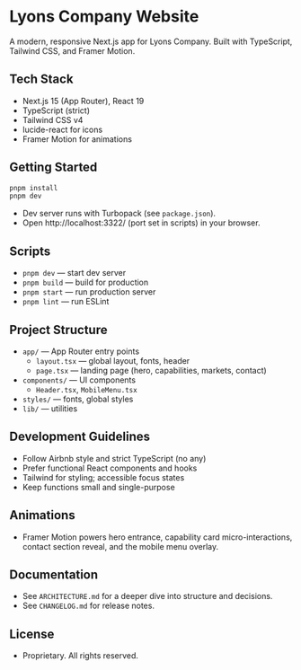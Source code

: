 # Lyons Company Website
 
 A modern, responsive Next.js app for Lyons Company. Built with TypeScript, Tailwind CSS, and Framer Motion.
 
 ## Tech Stack
 - Next.js 15 (App Router), React 19
 - TypeScript (strict)
 - Tailwind CSS v4
 - lucide-react for icons
 - Framer Motion for animations
 
 ## Getting Started
 ```bash
 pnpm install
 pnpm dev
 ```
 - Dev server runs with Turbopack (see `package.json`).
 - Open http://localhost:3322/ (port set in scripts) in your browser.
 
 ## Scripts
 - `pnpm dev` — start dev server
 - `pnpm build` — build for production
 - `pnpm start` — run production server
 - `pnpm lint` — run ESLint
 
 ## Project Structure
 - `app/` — App Router entry points
   - `layout.tsx` — global layout, fonts, header
   - `page.tsx` — landing page (hero, capabilities, markets, contact)
 - `components/` — UI components
   - `Header.tsx`, `MobileMenu.tsx`
 - `styles/` — fonts, global styles
 - `lib/` — utilities
 
 ## Development Guidelines
 - Follow Airbnb style and strict TypeScript (no any)
 - Prefer functional React components and hooks
 - Tailwind for styling; accessible focus states
 - Keep functions small and single-purpose
 
 ## Animations
 - Framer Motion powers hero entrance, capability card micro-interactions, contact section reveal, and the mobile menu overlay.
 
 ## Documentation
 - See `ARCHITECTURE.md` for a deeper dive into structure and decisions.
 - See `CHANGELOG.md` for release notes.
 
 ## License
 - Proprietary. All rights reserved.
